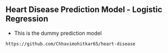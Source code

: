 ## Heart Disease Prediction Model - Logistic Regression

- This is the dummy prediction model
```bash
https://github.com/Chhavimohitkar65/heart-disease
```